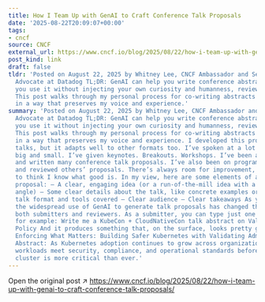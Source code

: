 ```yaml
---
title: How I Team Up with GenAI to Craft Conference Talk Proposals
date: '2025-08-22T20:09:07+00:00'
tags:
- cncf
source: CNCF
external_url: https://www.cncf.io/blog/2025/08/22/how-i-team-up-with-genai-to-craft-conference-talk-proposals/
post_kind: link
draft: false
tldr: 'Posted on August 22, 2025 by Whitney Lee, CNCF Ambassador and Senior Technical
  Advocate at Datadog TL;DR: GenAI can help you write conference abstracts, but if
  you use it without injecting your own curiosity and humanness, reviewers can tell.
  This post walks through my personal process for co-writing abstracts with GenAI
  in a way that preserves my voice and experience.'
summary: 'Posted on August 22, 2025 by Whitney Lee, CNCF Ambassador and Senior Technical
  Advocate at Datadog TL;DR: GenAI can help you write conference abstracts, but if
  you use it without injecting your own curiosity and humanness, reviewers can tell.
  This post walks through my personal process for co-writing abstracts with GenAI
  in a way that preserves my voice and experience. I developed this process for technical
  talks, but it adapts well to other formats too. I’ve spoken at a lot of conferences,
  big and small. I’ve given keynotes. Breakouts. Workshops. I’ve been around the block
  and written many conference talk proposals. I’ve also been on program committees
  and reviewed others’ proposals. There’s always room for improvement, but I like
  to think I know what good is. In my view, here are some elements of a good talk
  proposal: – A clear, engaging idea (or a run-of-the-mill idea with a compelling
  angle) – Some clear details about the talk, like concrete examples or stories, or
  talk format and tools covered – Clear audience – Clear takeaways As you can imagine,
  the widespread use of GenAI to generate talk proposals has changed the game for
  both submitters and reviewers. As a submitter, you can type just one line into ChatGPT,
  for example: Write me a KubeCon + CloudNativeCon talk abstract on Validating Admission
  Policy And it produces something that, on the surface, looks pretty good!* Title:
  Enforcing What Matters: Building Safer Kubernetes with Validating Admission Policies
  Abstract: As Kubernetes adoption continues to grow across organizations, ensuring
  workloads meet security, compliance, and operational standards before hitting the
  cluster is more critical than ever.'
---
```

Open the original post ↗ https://www.cncf.io/blog/2025/08/22/how-i-team-up-with-genai-to-craft-conference-talk-proposals/
